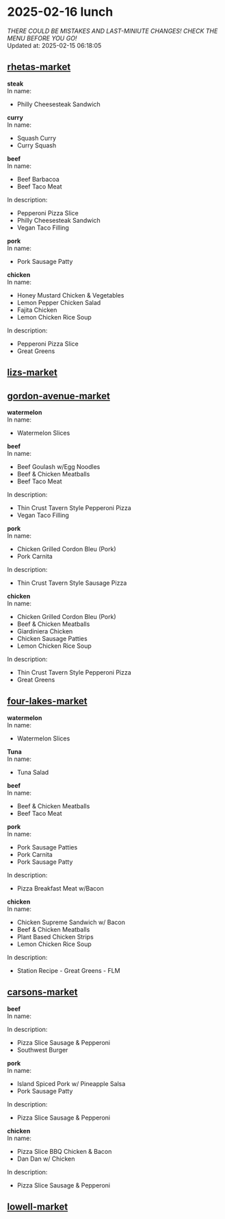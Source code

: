 # 2025-02-16 lunch  
*THERE COULD BE MISTAKES AND LAST-MINIUTE CHANGES! CHECK THE MENU BEFORE YOU GO!*  
Updated at: 2025-02-15 06:18:05  
## [rhetas-market](https://wisc-housingdining.nutrislice.com/menu/rhetas-market/lunch/2025-02-16)  
**steak**  
In name:   
 - Philly Cheesesteak Sandwich  
  
**curry**  
In name:   
 - Squash Curry  
 - Curry Squash  
  
**beef**  
In name:   
 - Beef Barbacoa  
 - Beef Taco Meat  
  
In description:   
 - Pepperoni Pizza Slice  
 - Philly Cheesesteak Sandwich  
 - Vegan Taco Filling  
  
**pork**  
In name:   
 - Pork Sausage Patty  
  
**chicken**  
In name:   
 - Honey Mustard Chicken & Vegetables  
 - Lemon Pepper Chicken Salad  
 - Fajita Chicken  
 - Lemon Chicken Rice Soup  
  
In description:   
 - Pepperoni Pizza Slice  
 - Great Greens  
  
## [lizs-market](https://wisc-housingdining.nutrislice.com/menu/lizs-market/lunch/2025-02-16)  
## [gordon-avenue-market](https://wisc-housingdining.nutrislice.com/menu/gordon-avenue-market/lunch/2025-02-16)  
**watermelon**  
In name:   
 - Watermelon Slices  
  
**beef**  
In name:   
 - Beef Goulash w/Egg Noodles  
 - Beef & Chicken Meatballs  
 - Beef Taco Meat  
  
In description:   
 - Thin Crust Tavern Style Pepperoni Pizza  
 - Vegan Taco Filling  
  
**pork**  
In name:   
 - Chicken Grilled Cordon Bleu (Pork)  
 - Pork Carnita  
  
In description:   
 - Thin Crust Tavern Style Sausage Pizza  
  
**chicken**  
In name:   
 - Chicken Grilled Cordon Bleu (Pork)  
 - Beef & Chicken Meatballs  
 - Giardiniera Chicken  
 - Chicken Sausage Patties  
 - Lemon Chicken Rice Soup  
  
In description:   
 - Thin Crust Tavern Style Pepperoni Pizza  
 - Great Greens  
  
## [four-lakes-market](https://wisc-housingdining.nutrislice.com/menu/four-lakes-market/lunch/2025-02-16)  
**watermelon**  
In name:   
 - Watermelon Slices  
  
**Tuna**  
In name:   
 - Tuna Salad  
  
**beef**  
In name:   
 - Beef & Chicken Meatballs  
 - Beef Taco Meat  
  
**pork**  
In name:   
 - Pork Sausage Patties  
 - Pork Carnita  
 - Pork Sausage Patty  
  
In description:   
 - Pizza Breakfast Meat w/Bacon  
  
**chicken**  
In name:   
 - Chicken Supreme Sandwich w/ Bacon  
 - Beef & Chicken Meatballs  
 - Plant Based Chicken Strips  
 - Lemon Chicken Rice Soup  
  
In description:   
 - Station Recipe - Great Greens - FLM  
  
## [carsons-market](https://wisc-housingdining.nutrislice.com/menu/carsons-market/lunch/2025-02-16)  
**beef**  
In name:   
  
In description:   
 - Pizza Slice Sausage & Pepperoni  
 - Southwest Burger  
  
**pork**  
In name:   
 - Island Spiced Pork w/ Pineapple Salsa  
 - Pork Sausage Patty  
  
In description:   
 - Pizza Slice Sausage & Pepperoni  
  
**chicken**  
In name:   
 - Pizza Slice BBQ Chicken & Bacon  
 - Dan Dan w/ Chicken  
  
In description:   
 - Pizza Slice Sausage & Pepperoni  
  
## [lowell-market](https://wisc-housingdining.nutrislice.com/menu/lowell-market/lunch/2025-02-16)  
  
